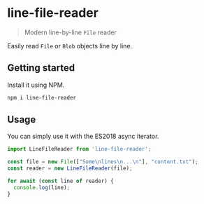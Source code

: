 # line-file-reader

> Modern line-by-line `File` reader

Easily read `File` or `Blob` objects line by line.

## Getting started

Install it using NPM.

```bash
npm i line-file-reader
```

## Usage

You can simply use it with the ES2018 async iterator.

```ts
import LineFileReader from 'line-file-reader';

const file = new File(["Some\nlines\n...\n"], "content.txt");
const reader = new LineFileReader(file);

for await (const line of reader) {
  console.log(line);
}
```
